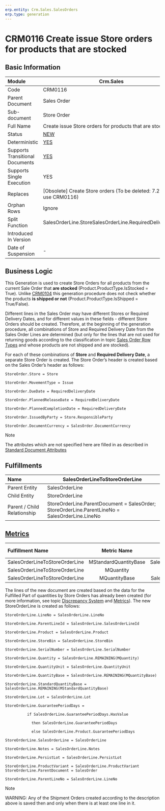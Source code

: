 ```yaml
---
erp.entity: Crm.Sales.SalesOrders
erp.type: generation
---
```


# CRM0116 Create issue Store orders for products that are stocked

## Basic Information

| Module                          | Crm.Sales                                                    |
| :------------------------------ | ------------------------------------------------------------ |
| Code                            | CRM0116                                                      |
| Parent Document                 | Sales Order                                                  |
| Sub-document                    | Store Order                                                  |
| Full Name                       | Create issue Store orders for products that are stocked      |
| Status                          | [NEW](xref:generation-procedures) |
| Deterministic                   | [YES](https://olddocs.erp.net/tech/document-generation-and-transitional-documents-194314241.html) |
| Supports Transitional Documents | [YES](https://olddocs.erp.net/tech/document-generation-and-transitional-documents-194314241.html) |
| Supports Single Execution       | YES                                                          |
| Replaces                        | [Obsolete] Create Store orders (To be deleted: 7.2022; use CRM0116) |
| Orphan Rows                     | Ignore                                                       |
| Split Function                  | SalesOrderLine.StoreSalesOrderLine.RequiredDeliveryDate      |
| Introduced In Version           |                                                              |
| Date of Suspension              | -                                                            |

## Business Logic

This Generation is used to create Store Orders for all products from the current Sale Order that **are stocked** (Product.ProductType.IsStocked = True). Unlike [CRM0104](CRM0104.md) this generation procedure does not check whether the products **is shipped or not** (Product.ProductType.IsShipped = True/False). 

Different lines in the Sales Order may have different Stores or Required Delivery Dates, and for different values in these fields - different Store Orders should be created. Therefore, at the beginning of the generation procedure, all combinations of Store and Required Delivery Date from the Sales Order Lines are determined (but only for the lines that are not used for returning goods according to the classification in topic [Sales Order Row Types](https://enterpriseone.atlassian.net/wiki/spaces/techdoc/pages/82608171/Sales+Order+Row+Types) and whose products are not shipped and are stocked).

For each of these combinations of **Store** and **Required Delivery Date**, a separate Store Order is created. The Store Order’s header is created based on the Sales Order’s header as follows:

```
StoreOrder.Store = Store

StoreOrder.MovementType = Issue

StoreOrder.DueDate = RequiredDeliveryDate

StoreOrder.PlannedReleaseDate = RequiredDeliveryDate

StoreOrder.PlannedCompletionDate = RequiredDeliveryDate

StoreOrder.IssuedByParty = Store.ResponsibleParty

StoreOrder.DocumentCurrency = SalesOrder.DocumentCurrency
```

> [!Note] 
> The attributes which are not specified here are filled in as described in [Standard Document Attributes](https://olddocs.erp.net/tech/standard-document-attributes-221773862.html)

## Fulfillments

| Name                        | SalesOrderLineToStoreOrderLine                               |
| :-------------------------- | ------------------------------------------------------------ |
| Parent Entity               | SalesOrderLine                                               |
| Child Entity                | StoreOrderLine                                               |
| Parent / Child Relationship | StoreOrderLine.ParentDocument = SalesOrder; StoreOrderLine.ParentLineNo = SalesOrderLine.LineNo |

## [Metrics](../reference/metrics.md)

| Fulfillment Name               |      Metric Name      |              Measurement Unit               | Parent Value                        | Child Value                         | New Record |
| :----------------------------- | :-------------------: | :-----------------------------------------: | :---------------------------------- | :---------------------------------- | :--------- |
| SalesOrderLineToStoreOrderLine | MStandardQuantityBase | SalesOrderLine..Product.BaseMeasurementUnit | SalesOrderLine.StandardQuantityBase | StoreOrderLine.StandardQuantityBase | YES        |
| SalesOrderLineToStoreOrderLine |       MQuantity       |         SalesOrderLine.QuantityUnit         | SalesOrderLine.Quantity             | StoreOrderLine.Quantity             | NO         |
| SalesOrderLineToStoreOrderLine |     MQuantityBase     | SalesOrderLine.Product.BaseMeasurementUnit  | SalesOrderLine.QuantityBase         | StoreOrderLine.QuantityBase         | NO         |

The lines of the new document are created based on the data for the Fulfilled Part of quantities by Store Orders has already been created (for more information, see topic [Discrepancy System](https://enterpriseone.atlassian.net/wiki/spaces/techdoc/pages/22380546/Discrepancy+System) and [Metrics](https://olddocs.erp.net/tech/metrics-246054946.html)). The new StoreOrderLine is created as follows:

```
StoreOrderLine.LineNo = SalesOrderLine.LineNo

StoreOrderLine.ParentLineId = SalesOrderLine.SalesOrderLineId

StoreOrderLine.Product = SalesOrderLine.Product

StoreOrderLine.StoreBin = SalesOrderLine.StoreBin

StoreOrderLine.SerialNumber = SalesOrderLine.SerialNumber

StoreOrderLine.Quantity = SalesOrderLine.REMAINING(MQuantity)

StoreOrderLine.QuantityUnit = SalesOrderLine.QuantityUnit

StoreOrderLine.QuantityBase = SalesOrderLine.REMAINING(MQuantityBase)

StoreOrderLine.StandardQuantityBase = SalesOrderLine.REMAINING(MStandardQuantityBase)

StoreOrderLine.Lot = SalesOrderLine.Lot

StoreOrderLine.GuaranteePeriodDays =

​          if SalesOrderLine.GuaranteePeriodDays.HasValue

​            then SalesOrderLine.GuaranteePeriodDays

​            else SalesOrderLine.Product.GuaranteePeriodDays

StoreOrderLine.SalesOrderLine = SalesOrderLine

StoreOrderLine.Notes = SalesOrderLine.Notes

StoreOrderLine.PersistLot = SalesOrderLine.PersistLot

StoreOrderLine.ProductVariant = SalesOrderLine.ProductVariant
StoreOrderLine.ParentDocument = SalesOrder

StoreOrderLine.ParentLineNo = SalesOrderLine.LineNo
```

> [!Note]
> WARNING: Any of the Shipment Orders created according to the description above is saved then and only when there is at least one line in it.
